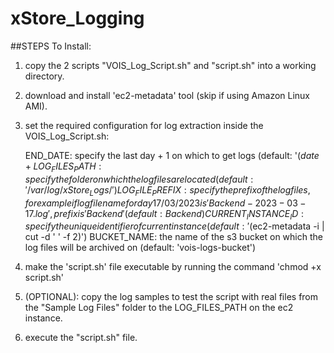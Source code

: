 # xStore_Logging

##STEPS To Install:

1. copy the 2 scripts "VOIS_Log_Script.sh" and "script.sh" into a working directory.

2. download and install 'ec2-metadata' tool (skip if using Amazon Linux AMI).

3. set the required configuration for log extraction inside the VOIS_Log_Script.sh:

    END_DATE: specify the last day + 1 on which to get logs (default: '$(date +%Y-%m-%d)')
    LOG_FILES_PATH: specify the folder on which the log files are located (default: '/var/log/xStore_Logs/')
    LOG_FILE_PREFIX: specify the prefix of the log files, for example if log file name for day 17/03/2023 is 'Backend-2023-03-17.log', prefix is 'Backend' (default: Backend)
    CURRENT_INSTANCE_ID: specify the unique identifier of current instance (default: '$(ec2-metadata -i | cut -d ' ' -f 2)')
    BUCKET_NAME: the name of the s3 bucket on which the log files will be archived on (default: 'vois-logs-bucket')
    
4. make the 'script.sh' file executable by running the command 'chmod +x script.sh'

5. (OPTIONAL): copy the log samples to test the script with real files from the "Sample Log Files" folder to the LOG_FILES_PATH on the ec2 instance.

6. execute the "script.sh" file. 
  
